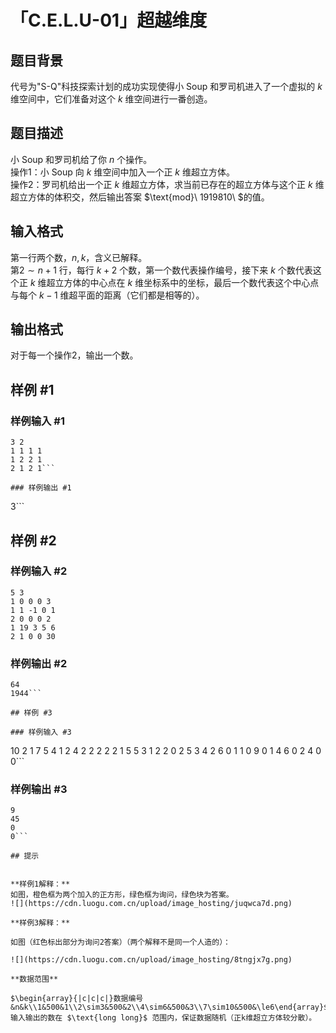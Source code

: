 # 「C.E.L.U-01」超越维度

## 题目背景

代号为"S-Q"科技探索计划的成功实现使得小 Soup 和罗司机进入了一个虚拟的 $k$ 维空间中，它们准备对这个 $k$ 维空间进行一番创造。

## 题目描述

小 Soup 和罗司机给了你 $n$ 个操作。  
操作$1$：小 Soup 向 $k$ 维空间中加入一个正 $k$ 维超立方体。  
操作$2$：罗司机给出一个正 $k$ 维超立方体，求当前已存在的超立方体与这个正 $k$ 维超立方体的体积交，然后输出答案 $\text{mod}\ 1919810\ $的值。 

## 输入格式

第一行两个数，$n,k$，含义已解释。  
第$2\sim n+1$ 行，每行 $k+2$ 个数，第一个数代表操作编号，接下来 $k$ 个数代表这个正 $k$ 维超立方体的中心点在 $k$ 维坐标系中的坐标，最后一个数代表这个中心点与每个 $k-1$ 维超平面的距离（它们都是相等的）。

## 输出格式

对于每一个操作$2$，输出一个数。

## 样例 #1

### 样例输入 #1
```
3 2
1 1 1 1
1 2 2 1
2 1 2 1```

### 样例输出 #1

```
3```

## 样例 #2

### 样例输入 #2
```
5 3
1 0 0 0 3
1 1 -1 0 1
2 0 0 0 2
1 19 3 5 6
2 1 0 0 30
```

### 样例输出 #2

```
64
1944```

## 样例 #3

### 样例输入 #3
```
10 2
1 7 5 4 
1 2 4 2 
2 2 2 2 
1 5 5 3 
1 2 2 0 
2 5 3 4 
2 6 0 1 
1 0 9 0 
1 4 6 0 
2 4 0 0```

### 样例输出 #3

```
9
45
0
0```

## 提示


**样例1解释：**  
如图，橙色框为两个加入的正方形，绿色框为询问，绿色块为答案。
![](https://cdn.luogu.com.cn/upload/image_hosting/juqwca7d.png)

**样例3解释：**

如图（红色标出部分为询问2答案）（两个解释不是同一个人造的）：

![](https://cdn.luogu.com.cn/upload/image_hosting/8tngjx7g.png)

**数据范围**

$\begin{array}{|c|c|c|}数据编号&n&k\\1&500&1\\2\sim3&500&2\\4\sim6&500&3\\7\sim10&500&\le6\end{array}$  
输入输出的数在 $\text{long long}$ 范围内，保证数据随机（正k维超立方体较分散）。  

